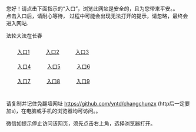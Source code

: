 您好！请点击下面指示的“入口”，浏览此网站是安全的，且为您带来平安。。 <br/>
点击入口后，请耐心等待， 过程中可能会出现无法打开的提示，请忽略，最终会进入网站. </br>

法轮大法在长春<br/>
<div style="padding:10px"><a style="margin:20px" target="_blank" href="https://d1ga2gn9425fvs.cloudfront.net/2Qpsp?bxwqrpx" id="ccLink1" rel="nofollow">入口1</a> <a target="_blank" style="margin:20px" href="https://d1e7nv7ccf19r1.cloudfront.net/2Qpsp?omhaqcf" id="ccLink2" rel="nofollow">入口2</a> <a style="margin:20px" target="_blank" href="https://d3a9wnemakadrg.cloudfront.net/2Qpsp?iytuhwq" id="ccLink3" rel="nofollow">入口3</a></div>

<div style="padding:10px" ><a style="margin:20px" target="_blank" href="https://d1ga2gn9425fvs.cloudfront.net/2Qpsp?bxwqrpx" id="ccLink4" rel="nofollow">入口4</a> <a style="margin:20px" href="https://d1e7nv7ccf19r1.cloudfront.net/2Qpsp?omhaqcf" target="_blank" id="ccLink5" rel="nofollow">入口5</a> <a style="margin:20px" href="https://d3a9wnemakadrg.cloudfront.net/2Qpsp?iytuhwq" target="_blank" id="ccLink6" rel="nofollow">入口6</a></div>

<div style="padding:10px"><a style="margin:20px" target="_blank" href="https://d1ga2gn9425fvs.cloudfront.net/2Qpsp?bxwqrpx" id="ccLink7" rel="nofollow">入口7</a> <a style="margin:20px" href="https://d1e7nv7ccf19r1.cloudfront.net/2Qpsp?omhaqcf" target="_blank" id="ccLink8" rel="nofollow">入口8</a> <a style="margin:20px" target="_blank" href="https://d3a9wnemakadrg.cloudfront.net/2Qpsp?iytuhwq" id="ccLink9" rel="nofollow">入口9</a></div>

<br/>



请复制并记住免翻墙网址 https://github.com/yntd/changchunzx (http后一定要加s)，在电脑或手机的浏览器均可访问。。<br/>

微信如提示停止访问该网页，须先点击右上角，选择浏览器打开。
